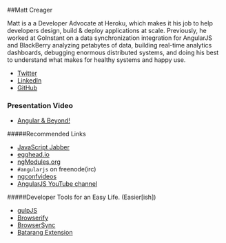 ##Matt Creager

Matt is a a Developer Advocate at Heroku, which makes it his job to help developers design, build & deploy applications at scale. Previously, he worked at GoInstant on a data synchronization integration for AngularJS and BlackBerry analyzing petabytes of data, building real-time analytics dashboards, debugging enormous distributed systems, and doing his best to understand what makes for healthy systems and happy use.

- [Twitter](https://twitter.com/matt_creager)
- [LinkedIn](https://ca.linkedin.com/in/matthewcreager)
- [GitHub](https://github.com/mattcreager)


### Presentation Video

- [Angular & Beyond!](https://www.youtube.com/watch?v=X7bO4Ol5TCk)

#####Recommended Links

- [JavaScript Jabber](http://devchat.tv/js-jabber/)
- [egghead.io](https://egghead.io/)
- [ngModules.org](http://ngmodules.org/)
- `#angularjs` on freenode(irc)
- [ngconfvideos](https://www.youtube.com/user/ngconfvideos)
- [AngularJS YouTube channel](https://www.youtube.com/user/angularjs)

#####Developer Tools for an Easy Life. (Easier[ish])
- [gulpJS](http://gulpjs.com/)
- [Browserify](http://browserify.org/)
- [BrowserSync](http://www.browsersync.io/)
- [Batarang Extension](https://chrome.google.com/webstore/detail/angularjs-batarang-stable/niopocochgahfkiccpjmmpchncjoapek)
